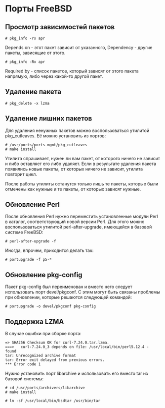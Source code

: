 Порты FreeBSD
=============

Просмотр зависимостей пакетов
-----------------------------

    # pkg_info -rx apr

Depends on - этот пакет зависит от указанного,
Dependency - другие пакеты, зависящие от этого.

    # pkg_info -Rx apr

Required by - список пакетов, который зависят от этого пакета напрямую, либо через какой-то другой пакет.

Удаление пакета
---------------

    # pkg_delete -x lzma

Удаление лишних пакетов
-----------------------

Для удаления ненужных пакетов можно воспользоваться утилитой pkg_cutleaves. Её можно установить из портов:

    # /usr/ports/ports-mgmt/pkg_cutleaves
    # make install

Утилита спрашивает, нужен ли вам пакет, от которого ничего не зависит и либо оставляет его либо удаляет. Если в результате удаления пакета появились новые пакеты, от которых ничего не зависит, утилита повторит цикл.

После работы утилиты останутся только лишь те пакеты, которые были отмечены как нужные и те пакеты, от которых зависят нужные.

Обновление Perl
---------------

После обновления Perl нужно переместить установленные модули Perl в каталог, соответствующий новой версии Perl. Для этого можно воспользоваться утилитой perl-after-upgrade, имеющейся в базовой системе FreeBSD:

    # perl-after-upgrade -f

Иногда, впрочем, приходится делать так:

    # portupgrade -f p5-*

Обновление pkg-config
---------------------

Пакет pkg-config был переименован и вместо него следует использовать порт devel/pkgconf. С этим могут быть связаны проблемы при обновлении, которые решаются следующей командой:

    # portupgrade -o devel/pkgconf pkg-config

Поддержка LZMA
--------------

В случае ошибки при сборке порта:

    => SHA256 Checksum OK for curl-7.24.0.tar.lzma.
    ===>   curl-7.24.0_3 depends on file: /usr/local/bin/perl5.12.4 - found
    tar: Unrecognized archive format
    tar: Error exit delayed from previous errors.
    *** Error code 1

Нужно установить порт libarchive и использовать его вместо tar из базовой системы:

    # cd /usr/ports/archivers/libarchive
    # make install
    
    # ln -sf /usr/local/bin/bsdtar /usr/bin/tar
